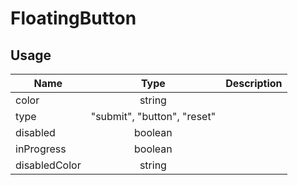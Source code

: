 <!-- 
This is an auto-generated markdown. 
You can change it in "src/molecules/FloatingButton.tsx" and run build:docs to update this file.
-->
# FloatingButton

## Usage
| Name        | Type           | Description  |
| ----------- |:--------------:| ------------:|
|color|string|
|type|"submit", "button", "reset"|
|disabled|boolean|
|inProgress|boolean|
|disabledColor|string|
